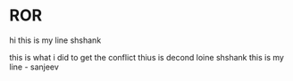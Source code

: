 # ROR
hi this is my line shshank

this is what i did to get the conflict thius is decond loine shshank
this is my line - sanjeev
